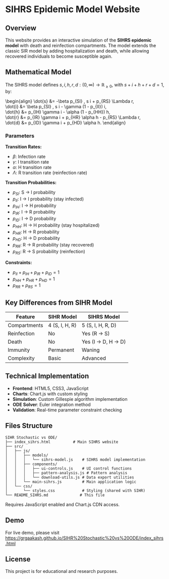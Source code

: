 # SIHRS Epidemic Model Website

## Overview

This website provides an interactive simulation of the **SIHRS epidemic model** with death and reinfection compartments. The model extends the classic SIR model by adding hospitalization and death, while allowing recovered individuals to become susceptible again.

## Mathematical Model

The SIHRS model defines $s, i, h, r, d : (0, \infty) \to \mathbb{R}_{\geq 0}$, with $s + i + h + r + d = 1$, by:

\begin{align}
\dot{s} &= -\beta p_{SI} , s i + p_{RS} \Lambda r, \
\dot{i} &= \beta p_{SI} , s i - \gamma (1 - p_{II}) i, \
\dot{h} &= p_{IH} \gamma i - \alpha (1 - p_{HH}) h, \
\dot{r} &= p_{IR} \gamma i + p_{HR} \alpha h - p_{RS} \Lambda r, \
\dot{d} &= p_{ID} \gamma i + p_{HD} \alpha h.
\end{align}

### Parameters

**Transition Rates:**
- $\beta$: Infection rate
- $\gamma$: I transition rate  
- $\alpha$: H transition rate
- $\Lambda$: R transition rate (reinfection rate)

**Transition Probabilities:**
- $p_{SI}$: S → I probability
- $p_{II}$: I → I probability (stay infected)
- $p_{IH}$: I → H probability
- $p_{IR}$: I → R probability
- $p_{ID}$: I → D probability
- $p_{HH}$: H → H probability (stay hospitalized)
- $p_{HR}$: H → R probability
- $p_{HD}$: H → D probability
- $p_{RR}$: R → R probability (stay recovered)
- $p_{RS}$: R → S probability (reinfection)

**Constraints:**
- $p_{II} + p_{IH} + p_{IR} + p_{ID} = 1$
- $p_{HH} + p_{HR} + p_{HD} = 1$
- $p_{RR} + p_{RS} = 1$

## Key Differences from SIHR Model

| Feature | SIHR Model | SIHRS Model |
|---------|------------|-------------|
| Compartments | 4 (S, I, H, R) | 5 (S, I, H, R, D) |
| Reinfection | No | Yes (R → S) |
| Death | No | Yes (I → D, H → D) |
| Immunity | Permanent | Waning |
| Complexity | Basic | Advanced |

## Technical Implementation

- **Frontend**: HTML5, CSS3, JavaScript
- **Charts**: Chart.js with custom styling
- **Simulation**: Custom Gillespie algorithm implementation
- **ODE Solver**: Euler integration method
- **Validation**: Real-time parameter constraint checking

## Files Structure

```
SIHR Stochastic vs ODE/
├── index_sihrs.html          # Main SIHRS website
├── src/
│   ├── js/
│   │   ├── models/
│   │   │   └── sihrs-model.js    # SIHRS model implementation
│   │   ├── components/
│   │   │   ├── ui-controls.js    # UI control functions
│   │   │   ├── pattern-analysis.js # Pattern analysis
│   │   │   └── download-utils.js # Data export utilities
│   │   └── main-sihrs.js         # Main application logic
│   └── css/
│       └── styles.css            # Styling (shared with SIHR)
└── README_SIHRS.md              # This file
```

Requires JavaScript enabled and Chart.js CDN access.

## Demo
For live demo, please visit https://grgaakash.github.io/SIHR%20Stochastic%20vs%20ODE/index_sihrs.html

## License

This project is for educational and research purposes. 